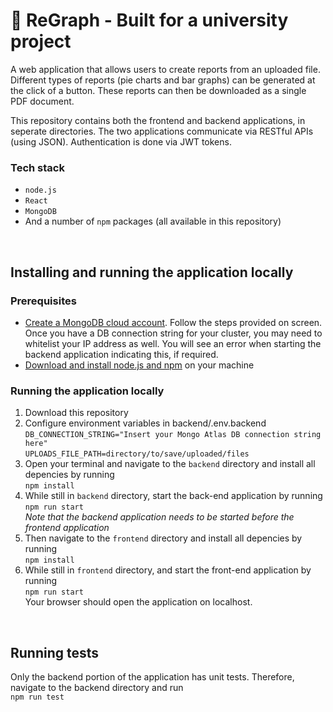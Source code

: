 # :signal_strength: ReGraph - Built for a university project

A web application that allows users to create reports from an uploaded file. Different types of reports (pie charts and bar graphs) can be generated at the click of a button. These reports can then be downloaded as a single PDF document.

This repository contains both the frontend and backend applications, in seperate directories. The two applications communicate via RESTful APIs (using JSON). Authentication is done via JWT tokens.

### Tech stack

- `node.js`
- `React`
- `MongoDB`
- And a number of `npm` packages (all available in this repository)

<br/>

## Installing and running the application locally

### Prerequisites

- [Create a MongoDB cloud account](https://account.mongodb.com/account/register). Follow the steps provided on screen. Once you have a DB connection string for your cluster, you may need to whitelist your IP address as well. You will see an error when starting the backend application indicating this, if required.
- [Download and install node.js and npm](https://docs.npmjs.com/downloading-and-installing-node-js-and-npm) on your machine

### Running the application locally

1. Download this repository
2. Configure environment variables in backend/.env.backend\
   `DB_CONNECTION_STRING="Insert your Mongo Atlas DB connection string here"`\
   `UPLOADS_FILE_PATH=directory/to/save/uploaded/files`
3. Open your terminal and navigate to the `backend` directory and install all depencies by running\
   `npm install`
4. While still in `backend` directory, start the back-end application by running\
   `npm run start`\
   _Note that the backend application needs to be started before the frontend application_
5. Then navigate to the `frontend` directory and install all depencies by running\
   `npm install`
6. While still in `frontend` directory, and start the front-end application by running\
   `npm run start`\
   Your browser should open the application on localhost.

<br/>

## Running tests

Only the backend portion of the application has unit tests. Therefore, navigate to the backend directory and run\
`npm run test`
